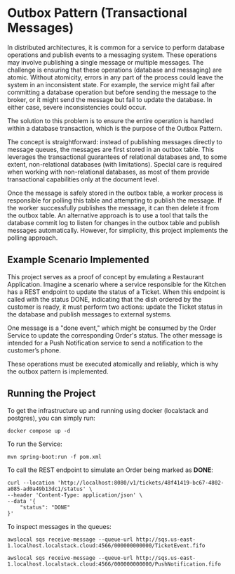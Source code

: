 # Outbox Pattern (Transactional Messages)

In distributed architectures, it is common for a service to perform database operations and publish events to a 
messaging system. These operations may involve publishing a single message or multiple messages. The challenge is 
ensuring that these operations (database and messaging) are atomic. Without atomicity, errors in any part of the 
process could leave the system in an inconsistent state. For example, the service might fail after committing a 
database operation but before sending the message to the broker, or it might send the message but fail to update 
the database. In either case, severe inconsistencies could occur.

The solution to this problem is to ensure the entire operation is handled within a database transaction, which is the 
purpose of the Outbox Pattern.

The concept is straightforward: instead of publishing messages directly to message queues, the messages are first 
stored in an outbox table. This leverages the transactional guarantees of relational databases and, to some extent, 
non-relational databases (with limitations). Special care is required when working with non-relational databases, 
as most of them provide transactional capabilities only at the document level.

Once the message is safely stored in the outbox table, a worker process is responsible for polling this table and 
attempting to publish the message. If the worker successfully publishes the message, it can then delete it from the 
outbox table. An alternative approach is to use a tool that tails the database commit log to listen for changes in 
the outbox table and publish messages automatically. However, for simplicity, this project implements the polling 
approach.


## Example Scenario Implemented

This project serves as a proof of concept by emulating a Restaurant Application. Imagine a scenario where a service 
responsible for the Kitchen has a REST endpoint to update the status of a Ticket. When this endpoint is called with 
the status DONE, indicating that the dish ordered by the customer is ready, it must perform two actions: update the 
Ticket status in the database and publish messages to external systems.

One message is a "done event," which might be consumed by the Order Service to update the corresponding Order's status. 
The other message is intended for a Push Notification service to send a notification to the customer’s phone.

These operations must be executed atomically and reliably, which is why the outbox pattern is implemented.


## Running the Project

To get the infrastructure up and running using docker (localstack and postgres), you can simply run:

```shell
docker compose up -d
```

To run the Service:

```shell
mvn spring-boot:run -f pom.xml
```

To call the REST endpoint to simulate an Order being marked as **DONE**:

```shell
curl --location 'http://localhost:8080/v1/tickets/48f41419-bc67-4802-a085-ad0a49b13dc1/status' \
--header 'Content-Type: application/json' \
--data '{
    "status": "DONE"
}'
```

To inspect messages in the queues:

```shell
awslocal sqs receive-message --queue-url http://sqs.us-east-1.localhost.localstack.cloud:4566/000000000000/TicketEvent.fifo
```

```shell
awslocal sqs receive-message --queue-url http://sqs.us-east-1.localhost.localstack.cloud:4566/000000000000/PushNotification.fifo
```
